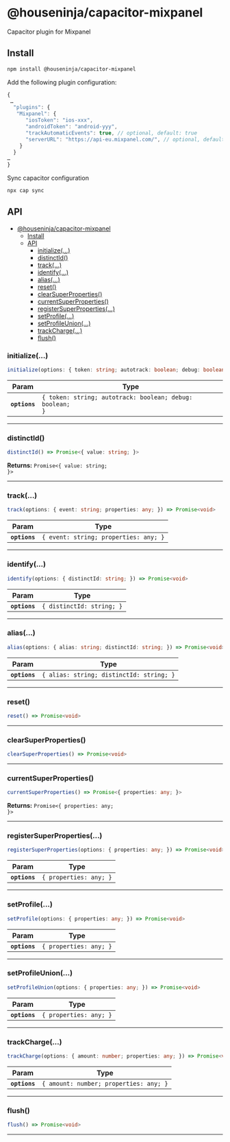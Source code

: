 # @houseninja/capacitor-mixpanel

Capacitor plugin for Mixpanel

## Install

```bash
npm install @houseninja/capacitor-mixpanel
```

Add the following plugin configuration:

```js
{
 …
  "plugins": {
   "Mixpanel": {
      "iosToken": "ios-xxx",
      "androidToken": "android-yyy",
      "trackAutomaticEvents": true, // optional, default: true
      "serverURL": "https://api-eu.mixpanel.com/", // optional, default: "https://api.mixpanel.com/"
    }
  }
…
}
```

Sync capacitor configuration

```bash
npx cap sync
```

## API

<docgen-index>

- [@houseninja/capacitor-mixpanel](#houseninjacapacitor-mixpanel)
  - [Install](#install)
  - [API](#api)
    - [initialize(...)](#initialize)
    - [distinctId()](#distinctid)
    - [track(...)](#track)
    - [identify(...)](#identify)
    - [alias(...)](#alias)
    - [reset()](#reset)
    - [clearSuperProperties()](#clearsuperproperties)
    - [currentSuperProperties()](#currentsuperproperties)
    - [registerSuperProperties(...)](#registersuperproperties)
    - [setProfile(...)](#setprofile)
    - [setProfileUnion(...)](#setprofileunion)
    - [trackCharge(...)](#trackcharge)
    - [flush()](#flush)

</docgen-index>

<docgen-api>
<!--Update the source file JSDoc comments and rerun docgen to update the docs below-->

### initialize(...)

```typescript
initialize(options: { token: string; autotrack: boolean; debug: boolean; }) => Promise<void>
```

| Param         | Type                                                                |
| ------------- | ------------------------------------------------------------------- |
| **`options`** | <code>{ token: string; autotrack: boolean; debug: boolean; }</code> |

--------------------


### distinctId()

```typescript
distinctId() => Promise<{ value: string; }>
```

**Returns:** <code>Promise&lt;{ value: string; }&gt;</code>

--------------------


### track(...)

```typescript
track(options: { event: string; properties: any; }) => Promise<void>
```

| Param         | Type                                             |
| ------------- | ------------------------------------------------ |
| **`options`** | <code>{ event: string; properties: any; }</code> |

--------------------


### identify(...)

```typescript
identify(options: { distinctId: string; }) => Promise<void>
```

| Param         | Type                                 |
| ------------- | ------------------------------------ |
| **`options`** | <code>{ distinctId: string; }</code> |

--------------------


### alias(...)

```typescript
alias(options: { alias: string; distinctId: string; }) => Promise<void>
```

| Param         | Type                                                |
| ------------- | --------------------------------------------------- |
| **`options`** | <code>{ alias: string; distinctId: string; }</code> |

--------------------


### reset()

```typescript
reset() => Promise<void>
```

--------------------


### clearSuperProperties()

```typescript
clearSuperProperties() => Promise<void>
```

--------------------


### currentSuperProperties()

```typescript
currentSuperProperties() => Promise<{ properties: any; }>
```

**Returns:** <code>Promise&lt;{ properties: any; }&gt;</code>

--------------------


### registerSuperProperties(...)

```typescript
registerSuperProperties(options: { properties: any; }) => Promise<void>
```

| Param         | Type                              |
| ------------- | --------------------------------- |
| **`options`** | <code>{ properties: any; }</code> |

--------------------


### setProfile(...)

```typescript
setProfile(options: { properties: any; }) => Promise<void>
```

| Param         | Type                              |
| ------------- | --------------------------------- |
| **`options`** | <code>{ properties: any; }</code> |

--------------------


### setProfileUnion(...)

```typescript
setProfileUnion(options: { properties: any; }) => Promise<void>
```

| Param         | Type                              |
| ------------- | --------------------------------- |
| **`options`** | <code>{ properties: any; }</code> |

--------------------


### trackCharge(...)

```typescript
trackCharge(options: { amount: number; properties: any; }) => Promise<void>
```

| Param         | Type                                              |
| ------------- | ------------------------------------------------- |
| **`options`** | <code>{ amount: number; properties: any; }</code> |

--------------------


### flush()

```typescript
flush() => Promise<void>
```

--------------------

</docgen-api>
